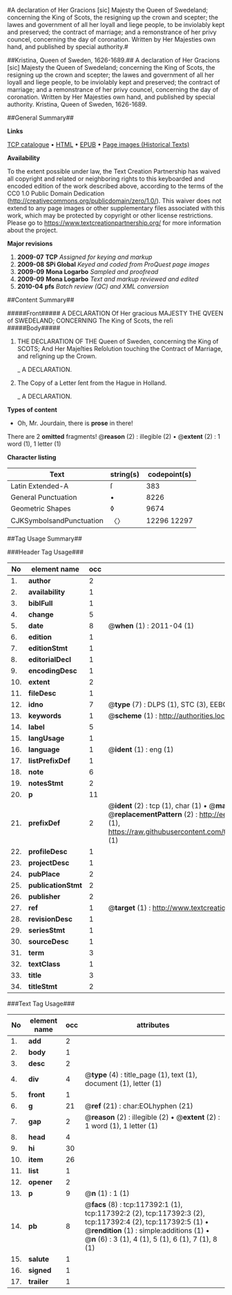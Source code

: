#A declaration of Her Gracions [sic] Majesty the Queen of Swedeland; concerning the King of Scots, the resigning up the crown and scepter; the lawes and government of all her loyall and liege people, to be inviolably kept and preserved; the contract of marriage; and a remonstrance of her privy councel, concerning the day of coronation. Written by Her Majesties own hand, and published by special authority.#

##Kristina, Queen of Sweden, 1626-1689.##
A declaration of Her Gracions [sic] Majesty the Queen of Swedeland; concerning the King of Scots, the resigning up the crown and scepter; the lawes and government of all her loyall and liege people, to be inviolably kept and preserved; the contract of marriage; and a remonstrance of her privy councel, concerning the day of coronation. Written by Her Majesties own hand, and published by special authority.
Kristina, Queen of Sweden, 1626-1689.

##General Summary##

**Links**

[TCP catalogue](http://www.ota.ox.ac.uk/tcp/)  • 
[HTML](http://tei.it.ox.ac.uk/tcp/Texts-HTML/free/A79/A79545.html)  • 
[EPUB](http://tei.it.ox.ac.uk/tcp/Texts-EPUB/free/A79/A79545.epub) • 
[Page images (Historical Texts)](https://historicaltexts.jisc.ac.uk/eebo-99865155e)

**Availability**

To the extent possible under law, the Text Creation Partnership has waived all copyright and related or neighboring rights to this keyboarded and encoded edition of the work described above, according to the terms of the CC0 1.0 Public Domain Dedication (http://creativecommons.org/publicdomain/zero/1.0/). This waiver does not extend to any page images or other supplementary files associated with this work, which may be protected by copyright or other license restrictions. Please go to https://www.textcreationpartnership.org/ for more information about the project.

**Major revisions**

1. __2009-07__ __TCP__ *Assigned for keying and markup*
1. __2009-08__ __SPi Global__ *Keyed and coded from ProQuest page images*
1. __2009-09__ __Mona Logarbo__ *Sampled and proofread*
1. __2009-09__ __Mona Logarbo__ *Text and markup reviewed and edited*
1. __2010-04__ __pfs__ *Batch review (QC) and XML conversion*

##Content Summary##

#####Front#####
A DECLARATION Of Her gracious MAJESTY THE QVEEN of SWEDELAND; CONCERNING The King of Scots, the reſi
#####Body#####

1. THE DECLARATION OF THE Queen of Sweden, concerning the King of SCOTS; And Her Majeſties Reſolution touching the Contract of Marriage, and reſigning up the Crown.

    _ A DECLARATION.

1. The Copy of a Letter ſent from the Hague in Holland.

    _ A DECLARATION.

**Types of content**

  * Oh, Mr. Jourdain, there is **prose** in there!

There are 2 **omitted** fragments! 
 @__reason__ (2) : illegible (2)  •  @__extent__ (2) : 1 word (1), 1 letter (1)

**Character listing**


|Text|string(s)|codepoint(s)|
|---|---|---|
|Latin Extended-A|ſ|383|
|General Punctuation|•|8226|
|Geometric Shapes|◊|9674|
|CJKSymbolsandPunctuation|〈〉|12296 12297|

##Tag Usage Summary##

###Header Tag Usage###

|No|element name|occ|attributes|
|---|---|---|---|
|1.|__author__|2||
|2.|__availability__|1||
|3.|__biblFull__|1||
|4.|__change__|5||
|5.|__date__|8| @__when__ (1) : 2011-04 (1)|
|6.|__edition__|1||
|7.|__editionStmt__|1||
|8.|__editorialDecl__|1||
|9.|__encodingDesc__|1||
|10.|__extent__|2||
|11.|__fileDesc__|1||
|12.|__idno__|7| @__type__ (7) : DLPS (1), STC (3), EEBO-CITATION (1), PROQUEST (1), VID (1)|
|13.|__keywords__|1| @__scheme__ (1) : http://authorities.loc.gov/ (1)|
|14.|__label__|5||
|15.|__langUsage__|1||
|16.|__language__|1| @__ident__ (1) : eng (1)|
|17.|__listPrefixDef__|1||
|18.|__note__|6||
|19.|__notesStmt__|2||
|20.|__p__|11||
|21.|__prefixDef__|2| @__ident__ (2) : tcp (1), char (1)  •  @__matchPattern__ (2) : ([0-9\-]+):([0-9IVX]+) (1), (.+) (1)  •  @__replacementPattern__ (2) : http://eebo.chadwyck.com/downloadtiff?vid=$1&page=$2 (1), https://raw.githubusercontent.com/textcreationpartnership/Texts/master/tcpchars.xml#$1 (1)|
|22.|__profileDesc__|1||
|23.|__projectDesc__|1||
|24.|__pubPlace__|2||
|25.|__publicationStmt__|2||
|26.|__publisher__|2||
|27.|__ref__|1| @__target__ (1) : http://www.textcreationpartnership.org/docs/. (1)|
|28.|__revisionDesc__|1||
|29.|__seriesStmt__|1||
|30.|__sourceDesc__|1||
|31.|__term__|3||
|32.|__textClass__|1||
|33.|__title__|3||
|34.|__titleStmt__|2||


###Text Tag Usage###

|No|element name|occ|attributes|
|---|---|---|---|
|1.|__add__|2||
|2.|__body__|1||
|3.|__desc__|2||
|4.|__div__|4| @__type__ (4) : title_page (1), text (1), document (1), letter (1)|
|5.|__front__|1||
|6.|__g__|21| @__ref__ (21) : char:EOLhyphen (21)|
|7.|__gap__|2| @__reason__ (2) : illegible (2)  •  @__extent__ (2) : 1 word (1), 1 letter (1)|
|8.|__head__|4||
|9.|__hi__|30||
|10.|__item__|26||
|11.|__list__|1||
|12.|__opener__|2||
|13.|__p__|9| @__n__ (1) : 1 (1)|
|14.|__pb__|8| @__facs__ (8) : tcp:117392:1 (1), tcp:117392:2 (2), tcp:117392:3 (2), tcp:117392:4 (2), tcp:117392:5 (1)  •  @__rendition__ (1) : simple:additions (1)  •  @__n__ (6) : 3 (1), 4 (1), 5 (1), 6 (1), 7 (1), 8 (1)|
|15.|__salute__|1||
|16.|__signed__|1||
|17.|__trailer__|1||
